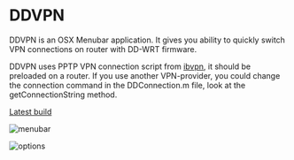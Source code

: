DDVPN
=====

DDVPN is an OSX Menubar application. It gives you ability to quickly switch VPN connections on router with DD-WRT firmware.

DDVPN uses PPTP VPN connection script from [ibvpn](https://www.ibvpn.com/ "ibvpn"), it should be preloaded on a router. If you use another VPN-provider, you could change the connection command in the DDConnection.m file, look at the getConnectionString method.

[Latest build](https://github.com/mendab1e/DDVPN/releases "Latest build")

![menubar](http://cl.ly/image/2g2d1n2w3f2K/%D0%A1%D0%BD%D0%B8%D0%BC%D0%BE%D0%BA%20%D1%8D%D0%BA%D1%80%D0%B0%D0%BD%D0%B0%202014-08-31%20%D0%B2%2021.39.00.png)

![options](http://cl.ly/image/1x0U3l1F1D2J/%D0%A1%D0%BD%D0%B8%D0%BC%D0%BE%D0%BA_%D1%8D%D0%BA%D1%80%D0%B0%D0%BD%D0%B0_2014-08-31_%D0%B2_21_37_52.png)
